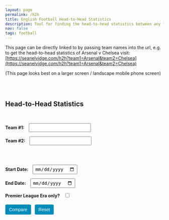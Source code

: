 ```yaml
---
layout: page
permalink: /h2h
title: English Football Head-to-Head Statistics
description: Tool for finding the head-to-head statistics between any two teams in the English Football League.
nav: false
tags: football
---
```


This page can be directly linked to by passing team names into the url, e.g. to get the head-to-head statistics of Arsenal v Chelsea visit: [https://seanelvidge.com/h2h?team1=Arsenal&team2=Chelsea](https://seanelvidge.com/h2h?team1=Arsenal&team2=Chelsea)

(This page looks best on a larger screen / landscape mobile phone screen)

<html lang="en">
<script src="https://d3js.org/d3.v7.min.js"></script>

<style>
    /* Buttons styling */
    .btn {
        display: inline-block;
        margin: 6px 8px 0 0;
        padding: 8px 12px;
        border: none;
        border-radius: 4px;
        background-color: #008cba;
        color: #fff;
        font-size: 14px;
        cursor: pointer;
    }
    .btn:hover {
        background-color: #007ba1; /* slightly darker on hover */
    }
    /* Light/dark for buttons */
    body.dark-mode .btn {
        background-color: #444;
        color: #eee;
    }
    body.dark-mode .btn:hover {
        background-color: #666;
    }
    form {
        margin-bottom: 20px;
    }
    label {
        margin-right: 10px;
        font-weight: bold;
    }
    input[type="date"],
    input[type="text"],
    select {
        padding: 4px 6px;
        font-size: 14px;
        margin-right: 8px;
    }
    /* Warning message for unknown teams */
    .warning {
        color: #c00;
        font-weight: bold;
        margin: 10px auto;
        max-width: 300px;
    }
    /* Suggestion lists for the custom auto-complete approach */
    .suggestion-list {
        position: absolute;
        background: #fff;
        border: 1px solid #ccc;
        border-radius: 3px;
        margin-top: 2px;
        z-index: 999;
        width: 200px; /* match input width if desired */
        max-height: 150px;
        overflow-y: auto;
    }
    .suggestion-list li {
        padding: 4px;
        cursor: pointer;
    }
    .suggestion-list li:hover {
        background: #eee;
    }
    .team-logo {
        width: auto;
        max-width: 120px;
        height: 120px;
        display: block;
        margin: 0 auto;
    }
    .team-name {
        font-size: 1.2em;
        font-weight: bold;
        text-align: center;
        margin-top: 5px;
    }
    .button-row {
        margin-top: 10px;
    }
    .teams-row {
        text-align: center;
        margin-bottom: 40px;
        flex-wrap: wrap;
    }
    .vs-label {
        display: none;
        margin: 0 5px;
        font-size: 2em;
        font-weight: bold;
        vertical-align: middle;
    }
    .team-container {
        display: inline-block;
        width: 20%;
        text-align: center;
        vertical-align: middle;
        min-width: 150px;
    }
    svg {
        overflow: visible;
    }
    .chart-container {
        display: flex;
        justify-content: center;
        max-width: 900px;
        margin: 0 auto 2px auto;
    }
    .chart-container svg text {
        fill: currentColor; /* uses the inherited color from the container (which is from body) */
    }
    .chart-container svg {
        width: 100%;
        height: auto;
        display: block;
    }
    .bar-label {
        font-weight: bold;
    }
    .match-list {
        margin-top: 5px;
        text-align: center;
    }
    .match-item {
        margin: 20px 0;
    }
    .match-date {
        margin-bottom: 5px;
        margin-left: 35%;
        text-align: left;
        font-style: italic;
    }

    @media (max-width: 600px) {
        /* Possibly stack team logos vertically, reduce chart container, etc. */
        .team-logo {
            max-width: 60px;
        }
        .teams-row {
            display: flex;
            flex-direction: column;
            align-items: center;
            text-align: center; /* optional */
        }
        .team-container {
            width: 100%;
            margin-bottom: 10px; /* space between the team block and vs */
        }
        .vs-label {
            margin-bottom: 10px; /* small gap below 'vs' */
        }
        .match-date {
            margin-left: 15%; /* bring date closer to center on narrow devices */
        }
        /* Make the form inputs appear one per line */
        form#compareForm {
            display: flex;
            flex-direction: column;
            align-items: flex-start; /* left-align the labels/inputs */
        }
        form#compareForm .form-row,
        form#compareForm br {
            display: none; /* Hide existing line breaks if you'd like a cleaner layout */
        }

        /* Space out each label+input nicely */
        form#compareForm label,
        form#compareForm input[type="text"],
        form#compareForm input[type="date"],
        form#compareForm select {
            display: block; /* Each on its own line */
            margin: 8px 0;
        }

        /* The button row can stay together horizontally, centered */
        .button-row {
            display: flex;
            flex-direction: row;
            justify-content: center;
            width: 100%;
            margin-top: 10px;
        }
    }
</style>
<br /><br /><h2>Head-to-Head Statistics</h2><br />
<form id="compareForm">
  <label for="team1Input">Team #1:</label>
  <input type="text" id="team1Input" list ="teams"/>

  <label for="team2Input">Team #2:</label>
  <input type="text" id="team2Input" list="teams" />

  <datalist id="teams"></datalist>
  <br /><br />

  <label for="startDate">Start Date:</label>
  <input type="date" id="startDate" />

  <label for="endDate">End Date:</label>
  <input type="date" id="endDate" />

  <label for="premierOnly">Premier League Era only?</label>
  <input type="checkbox" id="premierOnly" />

  <div class="button-row">
    <button type="submit" class="btn">Compare</button>
    <button type="button" id="resetButton" class="btn">Reset</button>
  </div>
</form>

<div id="warningMessage" class="warning" style="display:none;">Unknown team name!</div>
<div id="shareLink" style="display:none; margin: 10px 0; font-weight: bold;"></div>

<div class="teams-row">
  <div class="team-container" id="team1Container">
    <img class="team-logo" id="team1Logo" />
    <div class="team-name" id="team1Name"></div>
  </div>
  <div class="vs-label" id="vsLabel">vs</div>
  <div class="team-container" id="team2Container">
    <img class="team-logo" id="team2Logo" />
    <div class="team-name" id="team2Name"></div>
  </div>
</div>

<div class="chart-container" id="chart"></div>
<div id="shareLink" style="display:none; margin: 10px 0; font-weight: bold;"></div>
<div class="match-list" id="matchList"></div>

<script>
  function getURLParameter(e) {
    return new URLSearchParams(window.location.search).get(e) || "";
  }
  function editDistance(e, i) {
    e = e.toLowerCase();
    i = i.toLowerCase();
    const t = [];
    for (let i2 = 0; i2 <= e.length; i2++) {
      t[i2] = [i2];
    }
    for (let e2 = 0; e2 <= i.length; e2++) {
      t[0][e2] = e2;
    }
    for (let a = 1; a <= e.length; a++) {
      for (let o = 1; o <= i.length; o++) {
        if (e.charAt(a - 1) === i.charAt(o - 1)) {
          t[a][o] = t[a - 1][o - 1];
        } else {
          t[a][o] =
            1 +
            Math.min(
              t[a - 1][o],
              t[a][o - 1],
              t[a - 1][o - 1]
            );
        }
      }
    }
    return t[e.length][i.length];
  }
  function getClosestTeamName(e, i) {

    if (!e) return "";

// Convert input to lowercase once
    const lowerInput = e.toLowerCase();

// 1) Check for exact match
    const exact = i.find(team => team.toLowerCase() === lowerInput);
    if (exact) {
      return exact;
    }

// 2) Gather partial matches first
    const partials = i.filter(team => team.toLowerCase().includes(lowerInput));
    const candidateList = partials.length ? partials : i;

    let bestTeam = "";
    let bestDistance = Infinity;

    candidateList.forEach(team => {
      const dist = editDistance(team, e);
      if (dist < bestDistance) {
        bestDistance = dist;
        bestTeam = team;
      }
    });

    return bestTeam;
  }

  function filterMatches(e, i, t, a, o, d) {
    return e.filter((n) => {
      const r = n.HomeTeam,
        s = n.AwayTeam;
      if (!(r === i && s === t) && !(r === t && s === i)) return false;
      const dateObj = new Date(n.Date);
      if (a) {
        if (dateObj < new Date(a)) return false;
      }
      if (o) {
        if (dateObj > new Date(o)) return false;
      }
      if (d) {
        if (dateObj < new Date("1992-08-01")) return false;
      }
      return true;
    });
  }
  function calculateStats(e, i, t) {
    let a = 0,  // team1Wins
      o = 0,  // team2Wins
      d = 0,  // draws
      n = 0,  // team1Goals
      r = 0,  // team2Goals
      s = 0,  // biggestWinMarginT1
      biggestWinOccurrencesT1 = [],
      g = 0,  // biggestWinMarginT2
      biggestWinOccurrencesT2 = [];

    e.forEach((h) => {
      const _ = h.HomeTeam,
        u = h.AwayTeam,
        k = +h.hGoal,
        S = +h.aGoal;

      // Tally goals
      if (_ === i) {
        n += k;
        r += S;
      } else if (_ === t) {
        r += k;
        n += S;
      }

      // Determine winner
      if (k > S) {
        const margin = k - S;
        if (_ === i) {
          a++;
          if (margin > s) {
            s = margin;
            biggestWinOccurrencesT1 = [{ date: h.Date, score: h.Score }];
          } else if (margin === s) {
            biggestWinOccurrencesT1.push({ date: h.Date, score: h.Score });
          }
        } else {
          o++;
          if (margin > g) {
            g = margin;
            biggestWinOccurrencesT2 = [{ date: h.Date, score: h.Score }];
          } else if (margin === g) {
            biggestWinOccurrencesT2.push({ date: h.Date, score: h.Score });
          }
        }
      } else if (S > k) {
        const margin = S - k;
        if (u === i) {
          a++;
          if (margin > s) {
            s = margin;
            biggestWinOccurrencesT1 = [{ date: h.Date, score: h.Score }];
          } else if (margin === s) {
            biggestWinOccurrencesT1.push({ date: h.Date, score: h.Score });
          }
        } else {
          o++;
          if (margin > g) {
            g = margin;
            biggestWinOccurrencesT2 = [{ date: h.Date, score: h.Score }];
          } else if (margin === g) {
            biggestWinOccurrencesT2.push({ date: h.Date, score: h.Score });
          }
        }
      } else {
        d++;
      }
    });

    return {
      team1Wins: a,
      team2Wins: o,
      draws: d,
      team1Goals: n,
      team2Goals: r,
      biggestWinMarginT1: s,
      biggestWinOccurrencesT1,
      biggestWinMarginT2: g,
      biggestWinOccurrencesT2
    };
  }
  function renderComparisonChart(stats) {
    // Data for the first three rows
    const chartData = [
      { label: "Wins", team1Value: stats.team1Wins, team2Value: stats.team2Wins },
      { label: "Draws", team1Value: stats.draws, team2Value: stats.draws },
      { label: "Goals For", team1Value: stats.team1Goals, team2Value: stats.team2Goals }
    ];

    const marginData = {
      label: "Biggest Win",
      team1Value: stats.biggestWinMarginT1,
      team2Value: stats.biggestWinMarginT2
    };

    // Remove old chart
    d3.select("#chart").selectAll("*").remove();

    // We'll define a "virtual" width/height for the chart,
    // then scale it to fit the container via viewBox.
    const margin = { top: 20, right: 30, bottom: 20, left: 50 };
    const chartWidth = 800; // internal coordinate space
    const chartHeight = 250;
    const contentWidth = chartWidth - margin.left - margin.right;
    const contentHeight = chartHeight - margin.top - margin.bottom;

    // Rows
    const barHeight = 25;
    const rowGap = 15;
    const totalRows = 4;
    const centerGap = 120;

    // Create an SVG that uses a responsive viewBox
    const svg = d3.select("#chart")
      .append("svg")
      .attr("viewBox", `0 0 ${chartWidth} ${chartHeight}`)
      .attr("preserveAspectRatio", "xMidYMid meet");
    // ensures scaling keeps aspect ratio,
    // "meet" keeps entire chart visible.

    // We'll place a group inside, offset by our margins
    const chartG = svg.append("g")
      .attr("transform", `translate(${margin.left}, ${margin.top})`);

    const halfWidth = (contentWidth - centerGap) / 2;
    const gapLeft = halfWidth;
    const gapCenter = gapLeft + centerGap / 2;

    // Scale for the first 3 rows
    const maxVal = d3.max(chartData, d => Math.max(d.team1Value, d.team2Value));
    const xLeft = d3.scaleLinear().domain([0, maxVal]).range([0, halfWidth]);
    const xRight = d3.scaleLinear().domain([0, maxVal]).range([0, halfWidth]);

    // Render the first 3 rows
    chartData.forEach((d, i) => {
      const yPos = i * (barHeight + rowGap);

      // Left bar
      const wLeft = xLeft(d.team1Value);
      chartG.append("rect")
        .attr("x", gapLeft - wLeft)
        .attr("y", yPos)
        .attr("width", wLeft)
        .attr("height", barHeight)
        .attr("fill", "#599ad3");

      // Left text
      chartG.append("text")
        .attr("x", gapLeft - wLeft - 5)
        .attr("y", yPos + barHeight / 1.5)
        .attr("text-anchor", "end")
        .text(d.team1Value);

      // Center label
      chartG.append("text")
        .attr("x", gapCenter)
        .attr("y", yPos + barHeight / 1.5)
        .attr("text-anchor", "middle")
        .attr("class", "bar-label")
        .text(d.label);

      // Right bar
      const rightX = gapLeft + centerGap;
      const wRight = xRight(d.team2Value);
      chartG.append("rect")
        .attr("x", rightX)
        .attr("y", yPos)
        .attr("width", wRight)
        .attr("height", barHeight)
        .attr("fill", "#d3635a");

      // Right text
      chartG.append("text")
        .attr("x", rightX + wRight + 5)
        .attr("y", yPos + barHeight / 1.5)
        .text(d.team2Value);
    });

    // Biggest Win row
    const maxMargin = 10 //d3.max([marginData.team1Value, marginData.team2Value]);
    const xLeftMargin = d3.scaleLinear().domain([0, maxMargin]).range([0, halfWidth]);
    const xRightMargin = d3.scaleLinear().domain([0, maxMargin]).range([0, halfWidth]);
    const yPosMargin = 3 * (barHeight + rowGap);

    // Team1
    const leftBarWidth = xLeftMargin(marginData.team1Value);
    chartG.append("rect")
      .attr("x", gapLeft - leftBarWidth)
      .attr("y", yPosMargin)
      .attr("width", leftBarWidth)
      .attr("height", barHeight)
      .attr("fill", "#599ad3");

    let team1Label = "";
    if (stats.biggestWinOccurrencesT1 && stats.biggestWinOccurrencesT1.length > 0) {
      // Build a combined string of all date/score pairs
      team1Label = stats.biggestWinOccurrencesT1
        .map(o => `${o.score} on ${o.date}`)
        .join("; ");
    }
    chartG.append("text")
      .attr("x", gapLeft - leftBarWidth - 5)
      .attr("y", yPosMargin + barHeight / 1.5)
      .attr("text-anchor", "end")
      .text(team1Label);

    // Center label
    chartG.append("text")
      .attr("x", gapCenter)
      .attr("y", yPosMargin + barHeight / 1.5)
      .attr("text-anchor", "middle")
      .attr("class", "bar-label")
      .text(marginData.label);

    // Team2
    const rightX = gapLeft + centerGap;
    const rightBarWidth = xRightMargin(marginData.team2Value);
    chartG.append("rect")
      .attr("x", rightX)
      .attr("y", yPosMargin)
      .attr("width", rightBarWidth)
      .attr("height", barHeight)
      .attr("fill", "#d3635a");

    let team2Label = "";
    if (stats.biggestWinOccurrencesT2 && stats.biggestWinOccurrencesT2.length > 0) {
      team2Label = stats.biggestWinOccurrencesT2
        .map(o => `${o.score} on ${o.date}`)
        .join("; ");
    }
    chartG.append("text")
      .attr("x", rightX + rightBarWidth + 5)
      .attr("y", yPosMargin + barHeight / 1.5)
      .text(team2Label);
  }
  function renderMatchesList(e) {
    const i = document.getElementById("matchList");
    i.innerHTML = "";
    const t = e
        .slice()
        .sort((a, b) => new Date(b.Date) - new Date(a.Date)),
      a = document.createElement("h2");
    a.textContent = "Head-to-Head Results";
    i.appendChild(a);
    t.forEach((o) => {
      const d = document.createElement("div");
      d.className = "match-item";
      const n = document.createElement("div");
      n.className = "match-date";
      n.textContent = o.Date;
      d.appendChild(n);
      const r = parseInt(o.hGoal, 10),
        s = parseInt(o.aGoal, 10);
      let h = o.HomeTeam,
        _ = o.AwayTeam;
      if (r > s) {
        h = "<b>" + h + "</b>";
      } else if (s > r) {
        _ = "<b>" + _ + "</b>";
      }
      const u = document.createElement("div");
      u.innerHTML = `${h} vs ${_} (${o.Score})`;
      u.style.textAlign = "center";
      d.appendChild(u);
      i.appendChild(d);
    });
  }
  const teamLogos = {
      "Aberdare Athletic":
        "https://www.thesportsdb.com/images/media/team/badge/jmcjrh1639005987.png",
      "AFC Bournemouth":
        "https://upload.wikimedia.org/wikipedia/en/e/e5/AFC_Bournemouth_%282013%29.svg",
      "AFC Wimbledon":
        "https://upload.wikimedia.org/wikipedia/en/1/1b/AFC_Wimbledon_%282020%29_logo.svg",
      "Accrington F.C.":
        "https://www.thesportsdb.com/images/media/team/badge/pdks3s1639600928.png",
      "Accrington Stanley":
        "https://upload.wikimedia.org/wikipedia/en/b/ba/Accrington_Stanley_F.C._logo.svg",
      Aldershot:
        "https://upload.wikimedia.org/wikipedia/en/2/25/Aldershot_FC_crest.svg",
      Arsenal:
        "https://upload.wikimedia.org/wikipedia/en/5/53/Arsenal_FC.svg",
      Ashington:
        "https://upload.wikimedia.org/wikipedia/en/6/61/Ashington_A.F.C._logo.png",
      "Aston Villa":
        "https://upload.wikimedia.org/wikipedia/en/9/9a/Aston_Villa_FC_new_crest.svg",
      Barnet:
        "https://upload.wikimedia.org/wikipedia/en/a/a2/Barnet_FC.svg",
      Barnsley:
        "https://upload.wikimedia.org/wikipedia/en/c/c9/Barnsley_FC.svg",
      Barrow:
        "https://upload.wikimedia.org/wikipedia/en/2/28/Barrow_AFC_logo.svg",
      "Birmingham City":
        "https://upload.wikimedia.org/wikipedia/en/6/68/Birmingham_City_FC_logo.svg",
      "Blackburn Rovers":
        "https://upload.wikimedia.org/wikipedia/en/0/0f/Blackburn_Rovers.svg",
      Blackpool:
        "https://upload.wikimedia.org/wikipedia/en/d/df/Blackpool_FC_logo.svg",
      "Bolton Wanderers":
        "https://upload.wikimedia.org/wikipedia/en/8/82/Bolton_Wanderers_FC_logo.svg",
      Bootle:
        "https://upload.wikimedia.org/wikipedia/en/6/6c/Bootle_FC_logo.png",
      "Boston United":
        "https://upload.wikimedia.org/wikipedia/en/5/53/Boston_United_FC_logo.svg",
      "Bradford City":
        "https://upload.wikimedia.org/wikipedia/en/0/04/Bradford_City_AFC_crest.svg",
      "Bradford Park Avenue":
        "https://upload.wikimedia.org/wikipedia/en/6/62/Bradford_%28Park_Avenue%29_A.F.C._logo.png",
      Brentford:
        "https://upload.wikimedia.org/wikipedia/en/2/2a/Brentford_FC_crest.svg",
      "Brighton & Hove Albion":
        "https://upload.wikimedia.org/wikipedia/en/d/d0/Brighton_and_Hove_Albion_FC_crest.svg",
      "Bristol City":
        "https://upload.wikimedia.org/wikipedia/en/f/f5/Bristol_City_crest.svg",
      "Bristol Rovers":
        "https://upload.wikimedia.org/wikipedia/en/4/47/Bristol_Rovers_F.C._logo.svg",
      Bromley:
        "https://upload.wikimedia.org/wikipedia/en/3/35/Bromley_FC_crest.svg",
      Burnley:
        "https://upload.wikimedia.org/wikipedia/en/6/6d/Burnley_FC_Logo.svg",
      "Burton Albion":
        "https://upload.wikimedia.org/wikipedia/en/5/53/Burton_Albion_FC_logo.svg",
      "Burton Swifts":
        "https://www.thesportsdb.com/images/media/team/badge/c7ydqi1626283781.png",
      "Burton United":
        "https://www.thesportsdb.com/images/media/team/badge/csfaiv1623622543.png",
      "Burton Wanderers":
        "https://www.thesportsdb.com/images/media/team/badge/1vnr3m1639601861.png",
      Bury:
        "https://upload.wikimedia.org/wikipedia/en/6/65/Bury_FC_crest.svg",
      "Cambridge United":
        "https://upload.wikimedia.org/wikipedia/en/8/8f/Cambridge_United_FC.svg",
      "Cardiff City":
        "https://upload.wikimedia.org/wikipedia/en/3/3c/Cardiff_City_crest.svg",
      "Carlisle United":
        "https://upload.wikimedia.org/wikipedia/en/6/6c/Carlisle_United_FC_crest.svg",
      "Charlton Athletic":
        "https://upload.wikimedia.org/wikipedia/en/f/f5/Charlton_Athletic_FC_crest.svg",
      Chelsea:
        "https://upload.wikimedia.org/wikipedia/en/c/cc/Chelsea_FC.svg",
      "Cheltenham Town":
        "https://upload.wikimedia.org/wikipedia/en/c/c3/Cheltenham_Town_F.C._logo.svg",
      Chester:
        "https://upload.wikimedia.org/wikipedia/en/c/cb/Chester-fc.svg",
      Chesterfield:
        "https://upload.wikimedia.org/wikipedia/en/9/94/Chesterfield_FC_crest.svg",
      "Colchester United":
        "https://upload.wikimedia.org/wikipedia/en/9/9c/Colchester_United_FC_crest.svg",
      "Coventry City":
        "https://upload.wikimedia.org/wikipedia/en/7/7b/Coventry_City_FC_crest.svg",
      "Crawley Town":
        "https://upload.wikimedia.org/wikipedia/en/1/11/Crawley_Town_FC_crest.svg",
      "Crewe Alexandra":
        "https://upload.wikimedia.org/wikipedia/en/9/9d/Crewe_Alexandra.svg",
      "Crystal Palace":
        "https://upload.wikimedia.org/wikipedia/en/a/a2/Crystal_Palace_FC_logo_%282022%29.svg",
      "Dagenham and Redbridge":
        "https://upload.wikimedia.org/wikipedia/en/e/e0/Dagenham_and_Redbridge_FC_crest.svg",
      Darlington:
        "https://upload.wikimedia.org/wikipedia/en/a/ad/Darlington_FC_crest.svg",
      Darwen:
        "https://upload.wikimedia.org/wikipedia/en/f/fe/Darwen_FC_crest.png",
      "Derby County":
        "https://upload.wikimedia.org/wikipedia/en/4/4a/Derby_County_crest.svg",
      "Doncaster Rovers":
        "https://upload.wikimedia.org/wikipedia/en/c/c5/Doncaster_Rovers_F.C._logo.svg",
      "Durham City":
        "https://upload.wikimedia.org/wikipedia/en/1/14/DurhamCityBadge.png",
      Everton:
        "https://upload.wikimedia.org/wikipedia/en/7/7c/Everton_FC_logo.svg",
      "Exeter City":
        "https://upload.wikimedia.org/wikipedia/en/7/71/Exeter_City_FC.svg",
      "Fleetwood Town":
        "https://upload.wikimedia.org/wikipedia/en/e/ed/Fleetwood_Town_F.C._logo.svg",
      "Forest Green Rovers":
        "https://upload.wikimedia.org/wikipedia/en/8/85/Forest_Green_Rovers_crest.svg",
      Fulham:
        "https://upload.wikimedia.org/wikipedia/en/e/eb/Fulham_FC_%28shield%29.svg",
      "Gainsborough Trinity":
        "https://upload.wikimedia.org/wikipedia/en/f/f4/Gainsborough_Trinity_FC_crest.svg",
      Gillingham:
        "https://upload.wikimedia.org/wikipedia/en/5/5e/FC_Gillingham_Logo.svg",
      "Glossop North End":
        "https://upload.wikimedia.org/wikipedia/en/5/5e/GNE_afc_badge.png",
      "Grimsby Town":
        "https://upload.wikimedia.org/wikipedia/en/d/db/Grimsby_Town_F.C._logo.svg",
      "Halifax Town":
        "https://upload.wikimedia.org/wikipedia/en/e/e5/FC_Halifax_Town_crest.svg",
      "Harrogate Town":
        "https://upload.wikimedia.org/wikipedia/en/4/40/Harrogate_Town_AFC.svg",
      "Hartlepool United":
        "https://upload.wikimedia.org/wikipedia/en/4/42/Hartlepool_United_FC_crest.svg",
      "Hereford United":
        "https://upload.wikimedia.org/wikipedia/en/7/75/Hereford_United_FC.svg",
      "Huddersfield Town":
        "https://upload.wikimedia.org/wikipedia/en/4/43/Huddersfield_Town_AFC_crest.svg",
      "Hull City":
        "https://upload.wikimedia.org/wikipedia/en/5/54/Hull_City_A.F.C._logo.svg",
      "Ipswich Town":
        "https://upload.wikimedia.org/wikipedia/en/4/43/Ipswich_Town.svg",
      "Kidderminster Harriers":
        "https://upload.wikimedia.org/wikipedia/en/6/6e/Kidderminster_Harriers_FC_crest.svg",
      "Leeds City":
        "https://upload.wikimedia.org/wikipedia/en/9/9b/Leeds_old_arms.png",
      "Leeds United":
        "https://upload.wikimedia.org/wikipedia/en/5/54/Leeds_United_F.C._logo.svg",
      "Leicester City":
        "https://upload.wikimedia.org/wikipedia/en/2/2d/Leicester_City_crest.svg",
      "Leyton Orient":
        "https://upload.wikimedia.org/wikipedia/en/a/a8/Leyton_Orient_F.C._logo.svg",
      "Lincoln City":
        "https://upload.wikimedia.org/wikipedia/en/3/39/Lincoln_City_FC_2024_crest.svg",
      Liverpool:
        "https://upload.wikimedia.org/wikipedia/en/0/0c/Liverpool_FC.svg",
      Loughborough:
        "https://www.thesportsdb.com/images/media/team/badge/77rjz71639602384.png",
      "Luton Town":
        "https://upload.wikimedia.org/wikipedia/en/9/9d/Luton_Town_logo.svg",
      Macclesfield:
        "https://upload.wikimedia.org/wikipedia/en/7/75/Macclesfield_FC_crest.svg",
      "Maidstone United":
        "https://upload.wikimedia.org/wikipedia/commons/0/0f/Maidstone_United_1897_logo.png",
      "Manchester City":
        "https://upload.wikimedia.org/wikipedia/en/e/eb/Manchester_City_FC_badge.svg",
      "Manchester United":
        "https://upload.wikimedia.org/wikipedia/en/7/7a/Manchester_United_FC_crest.svg",
      "Mansfield Town":
        "https://upload.wikimedia.org/wikipedia/en/7/7d/Mansfield_Town_FC.svg",
      "Merthyr Town":
        "https://upload.wikimedia.org/wikipedia/en/4/42/Merthyr_Town_FC_crest.svg",
      Middlesbrough:
        "https://upload.wikimedia.org/wikipedia/en/2/2c/Middlesbrough_FC_crest.svg",
      "Middlesbrough Ironopolis":
        "https://www.thesportsdb.com/images/media/team/badge/vibcqw1639600004.png",
      Millwall:
        "https://upload.wikimedia.org/wikipedia/en/9/98/Millwall_FC_crest.svg",
      "Milton Keynes Dons":
        "https://upload.wikimedia.org/wikipedia/en/b/b9/Milton_Keynes_Dons_FC_crest.svg",
      Morecambe:
        "https://upload.wikimedia.org/wikipedia/en/e/ee/Morecambe_FC_crest.svg",
      Nelson:
        "https://upload.wikimedia.org/wikipedia/en/9/94/Nelson_FC_Logo.png",
      "New Brighton":
        "https://upload.wikimedia.org/wikipedia/en/a/ac/New_Brighton_AFC_crest.jpg",
      "Newcastle United":
        "https://upload.wikimedia.org/wikipedia/en/5/56/Newcastle_United_Logo.svg",
      "Newport County":
        "https://upload.wikimedia.org/wikipedia/en/4/44/Newport_County_AFC_crest.svg",
      "Northampton Town":
        "https://upload.wikimedia.org/wikipedia/en/2/2d/Northampton_Town_F.C._logo.svg",
      "Northwich Victoria":
        "https://upload.wikimedia.org/wikipedia/en/1/15/Northwich.png",
      "Norwich City":
        "https://upload.wikimedia.org/wikipedia/en/1/17/Norwich_City_FC_logo.svg",
      "Nottingham Forest":
        "https://upload.wikimedia.org/wikipedia/en/e/e5/Nottingham_Forest_F.C._logo.svg",
      "Notts County":
        "https://upload.wikimedia.org/wikipedia/en/2/2e/Notts_County_Logo.svg",
      "Oldham Athletic":
        "https://upload.wikimedia.org/wikipedia/en/a/a2/Oldham_Athletic_AFC_%28emblem%29.svg",
      "Oxford United":
        "https://upload.wikimedia.org/wikipedia/en/3/3e/Oxford_United_FC_logo.svg",
      "Peterborough United":
        "https://upload.wikimedia.org/wikipedia/en/d/d4/Peterborough_United.svg",
      "Plymouth Argyle":
        "https://upload.wikimedia.org/wikipedia/en/a/a8/Plymouth_Argyle_F.C._logo.svg",
      "Port Vale":
        "https://upload.wikimedia.org/wikipedia/en/5/5f/Port_Vale_logo.svg",
      Portsmouth:
        "https://upload.wikimedia.org/wikipedia/en/3/38/Portsmouth_FC_logo.svg",
      "Preston North End":
        "https://upload.wikimedia.org/wikipedia/en/8/82/Preston_North_End_FC.svg",
      "Queens Park Rangers":
        "https://upload.wikimedia.org/wikipedia/en/3/31/Queens_Park_Rangers_crest.svg",
      Reading:
        "https://upload.wikimedia.org/wikipedia/en/1/11/Reading_FC.svg",
      Rochdale:
        "https://upload.wikimedia.org/wikipedia/en/b/bb/Rochdale_AFC_crest.svg",
      "Rotherham County":
        "https://upload.wikimedia.org/wikipedia/en/1/14/Rotherham_County_FC_crest.png",
      "Rotherham Town":
        "https://upload.wikimedia.org/wikipedia/en/b/be/Rotherham_Town_FC_crest.png",
      "Rotherham United":
        "https://upload.wikimedia.org/wikipedia/en/c/c0/Rotherham_United_FC.svg",
      "Rushden & Diamonds":
        "https://upload.wikimedia.org/wikipedia/en/e/e3/AFC_Rushden_and_Diamonds_logo.png",
      "Salford City":
        "https://upload.wikimedia.org/wikipedia/en/e/e7/Salford_City_FC_crest.svg",
      Scarborough:
        "https://upload.wikimedia.org/wikipedia/en/9/9a/Scarborough_FC_crest.svg",
      "Scunthorpe United":
        "https://upload.wikimedia.org/wikipedia/commons/4/40/Scunthorpe_United_Crest_-125_years-.png",
      "Sheffield United":
        "https://upload.wikimedia.org/wikipedia/en/9/9c/Sheffield_United_FC_logo.svg",
      "Sheffield Wednesday":
        "https://upload.wikimedia.org/wikipedia/en/8/88/Sheffield_Wednesday_badge.svg",
      "Shrewsbury Town":
        "https://upload.wikimedia.org/wikipedia/en/1/1b/Shrewsbury_Town_F.C._logo.svg",
      "South Shields":
        "https://upload.wikimedia.org/wikipedia/en/8/81/South_Shields_F.C._New_Crest.png",
      "Southend United":
        "https://upload.wikimedia.org/wikipedia/en/7/79/Southend_United.svg",
      Southampton:
        "https://upload.wikimedia.org/wikipedia/en/c/c9/FC_Southampton.svg",
      Southport:
        "https://upload.wikimedia.org/wikipedia/en/3/35/Southport_FC_crest.svg",
      "Stalybridge Celtic":
        "https://upload.wikimedia.org/wikipedia/en/c/c7/StalybridgeCeltic.png",
      Stevenage:
        "https://upload.wikimedia.org/wikipedia/en/4/49/Stevenage_FC_crest.svg",
      "Stockport County":
        "https://upload.wikimedia.org/wikipedia/en/4/43/Stockport_County_FC_logo_2020.svg",
      "Stoke City":
        "https://upload.wikimedia.org/wikipedia/en/2/29/Stoke_City_FC.svg",
      Sunderland:
        "https://upload.wikimedia.org/wikipedia/en/7/77/Logo_Sunderland.svg",
      "Sutton United":
        "https://upload.wikimedia.org/wikipedia/en/e/eb/Sutton_United_FC_crest.svg",
      "Swansea City":
        "https://upload.wikimedia.org/wikipedia/en/f/f9/Swansea_City_AFC_logo.svg",
      "Swindon Town":
        "https://upload.wikimedia.org/wikipedia/en/a/a3/Swindon_Town_FC.svg",
      Thames:
        "https://www.thesportsdb.com/images/media/team/badge/68ob3g1623622459.png",
      "Torquay United":
        "https://upload.wikimedia.org/wikipedia/commons/b/b9/TUFC_125.png",
      "Tottenham Hotspur":
        "https://upload.wikimedia.org/wikipedia/en/b/b4/Tottenham_Hotspur.svg",
      "Tranmere Rovers":
        "https://upload.wikimedia.org/wikipedia/en/5/55/Tranmere_Rovers_FC_crest.svg",
      Walsall:
        "https://upload.wikimedia.org/wikipedia/en/e/ef/Walsall_FC.svg",
      Watford:
        "https://upload.wikimedia.org/wikipedia/en/e/e2/Watford.svg",
      "West Bromwich Albion":
        "https://upload.wikimedia.org/wikipedia/en/8/8b/West_Bromwich_Albion.svg",
      "West Ham United":
        "https://upload.wikimedia.org/wikipedia/en/c/c2/West_Ham_United_FC_logo.svg",
      "Wigan Athletic":
        "https://upload.wikimedia.org/wikipedia/en/4/43/Wigan_Athletic.svg",
      "Wigan Borough":
        "https://upload.wikimedia.org/wikipedia/en/5/52/Wigan_Borough_FC_crest.png",
      Wimbledon:
        "https://upload.wikimedia.org/wikipedia/en/b/b3/Wimbledon_FC_crest.svg",
      "Wolverhampton Wanderers":
        "https://upload.wikimedia.org/wikipedia/en/f/fc/Wolverhampton_Wanderers.svg",
      Workington:
        "https://upload.wikimedia.org/wikipedia/en/f/fe/Workington_AFC_crest.svg",
      Wrexham:
        "https://upload.wikimedia.org/wikipedia/en/0/0d/Wrexham_A.F.C._Logo.svg",
      "Wycombe Wanderers":
        "https://upload.wikimedia.org/wikipedia/en/f/fb/Wycombe_Wanderers_FC_logo.svg",
      "Yeovil Town":
        "https://upload.wikimedia.org/wikipedia/commons/1/18/Yeovil_Town_Football_Club.png",
      "York City":
        "https://upload.wikimedia.org/wikipedia/en/7/71/York_City_FC.svg",
    },
    csvUrl =
      "https://raw.githubusercontent.com/seanelvidge/England-football-results/main/EnglandLeagueResults.csv";
  let allMatches = [],
    allTeams = [];
  d3.csv(csvUrl).then((e2) => {
    allMatches = e2;
    const i = new Set();
    e2.forEach((n) => {
      i.add(n.HomeTeam);
      i.add(n.AwayTeam);
    });
    allTeams = Array.from(i).sort();
    const t = document.getElementById("teams");
    allTeams.forEach((n) => {
      const r = document.createElement("option");
      r.value = n;
      t.appendChild(r);
    });
    const a = getURLParameter("team1"),
      o = getURLParameter("team2"),
      start = getURLParameter("startDate"),
      end = getURLParameter("endDate"),
      ple = getURLParameter("PLEra");
    if (a) {
      document.getElementById("team1Input").value = getClosestTeamName(
        a,
        allTeams
      );
    }
    if (o) {
      document.getElementById("team2Input").value = getClosestTeamName(
        o,
        allTeams
      );
    }
    if (start) {
      document.getElementById("startDate").value = start;
    }
    if (end) {
      document.getElementById("endDate").value = end;
    }
    if (ple && ple === "true") { // Checkbox should match "true" (case-sensitive)
      document.getElementById("premierOnly").checked = true;
    }
    if (a || o) {
      document.querySelector('#compareForm button[type="submit"]').click();
    }
  });
  document
    .getElementById("compareForm")
    .addEventListener("submit", (e2) => {
      e2.preventDefault();
      const iRaw = document.getElementById("team1Input").value.trim(),
        tRaw = document.getElementById("team2Input").value.trim(),
        a = document.getElementById("startDate").value,
        o = document.getElementById("endDate").value,
        d = document.getElementById("premierOnly").checked;

      // Attempt to match team1 input
      let i = allTeams.includes(iRaw) ? iRaw : getClosestTeamName(iRaw, allTeams);
      // Attempt to match team2 input
      let t = allTeams.includes(tRaw) ? tRaw : getClosestTeamName(tRaw, allTeams);

      // If either is empty after trying, show warning & stop
      const warnDiv = document.getElementById("warningMessage");
      warnDiv.style.display = "none";
      if (!i) {
        warnDiv.textContent = "Unknown team name: " + iRaw;
        warnDiv.style.display = "block";
        return;
      }
      if (!t) {
        warnDiv.textContent = "Unknown team name: " + tRaw;
        warnDiv.style.display = "block";
        return;
      }

      // Now we have valid i & t
      document.getElementById("team1Logo").src = teamLogos[i] || "";
      document.getElementById("team2Logo").src = teamLogos[t] || "";
      document.getElementById("team1Name").textContent = i;
      document.getElementById("team2Name").textContent = t;
      document.getElementById("vsLabel").style.display = i && t ? "inline-block" : "none";

      const n = filterMatches(allMatches, i, t, a, o, d),
        r = calculateStats(n, i, t);
      renderComparisonChart(r);
      renderMatchesList(n);

      // Build a new shareable URL with the final, matched names:
      const baseUrl = "https://seanelvidge.com/h2h";
      const shareUrl = `${baseUrl}?team1=${encodeURIComponent(i)}&team2=${encodeURIComponent(t)}${a ? `&startDate=${encodeURIComponent(a)}` : ""}${o ? `&endDate=${encodeURIComponent(o)}` : ""}${d ? `&PLEra=true` : ""}`;

      // Insert a link in the #shareLink div:
      const shareDiv = document.getElementById("shareLink");
      shareDiv.style.display = "block";
      shareDiv.innerHTML = `
    <a href="${shareUrl}" target="_blank" rel="noopener">URL link for this head-to-head</a><br><br>
    `;
    });
  document
    .getElementById("resetButton")
    .addEventListener("click", () => {
      window.location.search = "";
      window.location.reload();
    });
</script>

</html>

